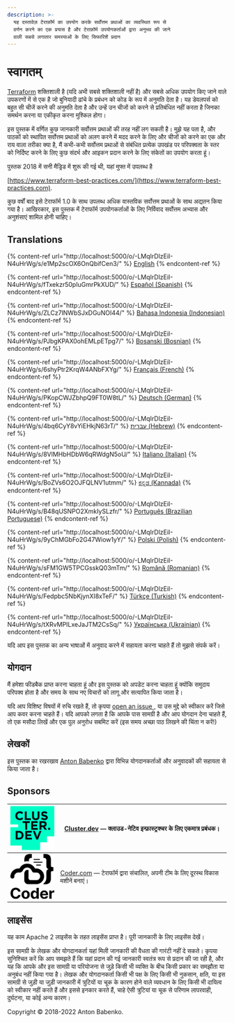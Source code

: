 ```yaml
---
description: >-
  यह दस्तावेज़ टेराफ़ॉर्म का उपयोग करके सर्वोत्तम प्रथाओं का व्यवस्थित रूप से
  वर्णन करने का एक प्रयास है और टेराफ़ॉर्म उपयोगकर्ताओं द्वारा अनुभव की जाने
  वाली सबसे लगातार समस्याओं के लिए सिफारिशें प्रदान
---
```


# स्वागतम्

[Terraform](https://www.terraform.io) शक्तिशाली है (यदि अभी सबसे शक्तिशाली नहीं है) और सबसे अधिक उपयोग किए जाने वाले उपकरणों में से एक है जो बुनियादी ढांचे के प्रबंधन को कोड के रूप में अनुमति देता है। यह डेवलपर्स को बहुत सी चीजें करने की अनुमति देता है और उन्हें उन चीजों को करने से प्रतिबंधित नहीं करता है जिनका समर्थन करना या एकीकृत करना मुश्किल होगा।

इस पुस्तक में वर्णित कुछ जानकारी सर्वोत्तम प्रथाओं की तरह नहीं लग सकती है। मुझे यह पता है, और पाठकों को स्थापित सर्वोत्तम प्रथाओं को अलग करने में मदद करने के लिए और चीजों को करने का एक और राय वाला तरीका क्या है, मैं कभी-कभी सर्वोत्तम प्रथाओं से संबंधित प्रत्येक उपखंड पर परिपक्वता के स्तर को निर्दिष्ट करने के लिए कुछ संदर्भ और आइकन प्रदान करने के लिए संकेतों का उपयोग करता हूं।

पुस्तक 2018 में सनी मैड्रिड में शुरू की गई थी, यहां मुफ्त में उपलब्ध है

[https://www.terraform-best-practices.com/](https://www.terraform-best-practices.com).

कुछ वर्षों बाद इसे टेराफॉर्म 1.0 के साथ उपलब्ध अधिक वास्तविक सर्वोत्तम प्रथाओं के साथ अद्यतन किया गया है। आखिरकार, इस पुस्तक में टेराफॉर्म उपयोगकर्ताओं के लिए निर्विवाद सर्वोत्तम अभ्यास और अनुशंसाएं शामिल होनी चाहिए।

## Translations

{% content-ref url="http://localhost:5000/o/-LMqIrDlzEiI-N4uHrWg/s/e1Mp2scOX6OnQbifCen3/" %}
[English](http://localhost:5000/o/-LMqIrDlzEiI-N4uHrWg/s/e1Mp2scOX6OnQbifCen3/)
{% endcontent-ref %}

{% content-ref url="http://localhost:5000/o/-LMqIrDlzEiI-N4uHrWg/s/fTxekzr50pIuGmrPkXUD/" %}
[Español (Spanish)](http://localhost:5000/o/-LMqIrDlzEiI-N4uHrWg/s/fTxekzr50pIuGmrPkXUD/)
{% endcontent-ref %}

{% content-ref url="http://localhost:5000/o/-LMqIrDlzEiI-N4uHrWg/s/ZLCz7lNWbSJxDGuNOI44/" %}
[Bahasa Indonesia (Indonesian)](http://localhost:5000/o/-LMqIrDlzEiI-N4uHrWg/s/ZLCz7lNWbSJxDGuNOI44/)
{% endcontent-ref %}

{% content-ref url="http://localhost:5000/o/-LMqIrDlzEiI-N4uHrWg/s/PJbgKPAX0ohEMLpETpg7/" %}
[Bosanski (Bosnian)](http://localhost:5000/o/-LMqIrDlzEiI-N4uHrWg/s/PJbgKPAX0ohEMLpETpg7/)
{% endcontent-ref %}

{% content-ref url="http://localhost:5000/o/-LMqIrDlzEiI-N4uHrWg/s/6shyPtr2KrqW4ANbFXYg/" %}
[Français (French)](http://localhost:5000/o/-LMqIrDlzEiI-N4uHrWg/s/6shyPtr2KrqW4ANbFXYg/)
{% endcontent-ref %}

{% content-ref url="http://localhost:5000/o/-LMqIrDlzEiI-N4uHrWg/s/PKopCWJZbhpQ9FT0W8tL/" %}
[Deutsch (German)](http://localhost:5000/o/-LMqIrDlzEiI-N4uHrWg/s/PKopCWJZbhpQ9FT0W8tL/)
{% endcontent-ref %}

{% content-ref url="http://localhost:5000/o/-LMqIrDlzEiI-N4uHrWg/s/4bq6CyY8vYiEHkjN63rT/" %}
[עברית (Hebrew)](http://localhost:5000/o/-LMqIrDlzEiI-N4uHrWg/s/4bq6CyY8vYiEHkjN63rT/)
{% endcontent-ref %}

{% content-ref url="http://localhost:5000/o/-LMqIrDlzEiI-N4uHrWg/s/8VlMHbHDbW6qRWdgN5oU/" %}
[Italiano (Italian)](http://localhost:5000/o/-LMqIrDlzEiI-N4uHrWg/s/8VlMHbHDbW6qRWdgN5oU/)
{% endcontent-ref %}

{% content-ref url="http://localhost:5000/o/-LMqIrDlzEiI-N4uHrWg/s/BoZVs6O2OJFQLNV1utmm/" %}
[ಕನ್ನಡ (Kannada)](http://localhost:5000/o/-LMqIrDlzEiI-N4uHrWg/s/BoZVs6O2OJFQLNV1utmm/)
{% endcontent-ref %}

{% content-ref url="http://localhost:5000/o/-LMqIrDlzEiI-N4uHrWg/s/B48qUSNPO2XmkIySLzfr/" %}
[Português (Brazilian Portuguese)](http://localhost:5000/o/-LMqIrDlzEiI-N4uHrWg/s/B48qUSNPO2XmkIySLzfr/)
{% endcontent-ref %}

{% content-ref url="http://localhost:5000/o/-LMqIrDlzEiI-N4uHrWg/s/9yChMGbFo2G47Wiow1yY/" %}
[Polski (Polish)](http://localhost:5000/o/-LMqIrDlzEiI-N4uHrWg/s/9yChMGbFo2G47Wiow1yY/)
{% endcontent-ref %}

{% content-ref url="http://localhost:5000/o/-LMqIrDlzEiI-N4uHrWg/s/sFM1GW5TPCGsskQ03mTm/" %}
[Română (Romanian)](http://localhost:5000/o/-LMqIrDlzEiI-N4uHrWg/s/sFM1GW5TPCGsskQ03mTm/)
{% endcontent-ref %}

{% content-ref url="http://localhost:5000/o/-LMqIrDlzEiI-N4uHrWg/s/Fedpbc5NbKjynXI8xTeF/" %}
[Türkçe (Turkish)](http://localhost:5000/o/-LMqIrDlzEiI-N4uHrWg/s/Fedpbc5NbKjynXI8xTeF/)
{% endcontent-ref %}

{% content-ref url="http://localhost:5000/o/-LMqIrDlzEiI-N4uHrWg/s/tXRvMPILxeJaJTM2CsSq/" %}
[Українська (Ukrainian)](http://localhost:5000/o/-LMqIrDlzEiI-N4uHrWg/s/tXRvMPILxeJaJTM2CsSq/)
{% endcontent-ref %}

यदि आप इस पुस्तक का अन्य भाषाओं में अनुवाद करने में सहायता करना चाहते हैं तो मुझसे संपर्क करें।

## योगदान

मैं हमेशा फीडबैक प्राप्त करना चाहता हूं और इस पुस्तक को अपडेट करना चाहता हूं क्योंकि समुदाय परिपक्व होता है और समय के साथ नए विचारों को लागू और सत्यापित किया जाता है।

यदि आप विशिष्ट विषयों में रुचि रखते हैं, तो कृपया [open an issue ](https://github.com/antonbabenko/terraform-best-practices/issues), या उस मुद्दे को स्वीकार करें जिसे आप कवर करना चाहते हैं। यदि आपको लगता है कि आपके पास सामग्री है और आप योगदान देना चाहते हैं, तो एक मसौदा लिखें और एक पुल अनुरोध सबमिट करें (इस समय अच्छा पाठ लिखने की चिंता न करें!)



## लेखकों

इस पुस्तक का रखरखाव [Anton Babenko](https://github.com/antonbabenko) द्वारा विभिन्न योगदानकर्ताओं और अनुवादकों की सहायता से किया जाता है।

## Sponsors

| [![](.gitbook/assets/cluster-dev-logo-site.png)](https://cluster.dev) | [Cluster.dev](http://cluster.dev) — क्लाउड-नेटिव इन्फ्रास्ट्रक्चर के लिए एकमात्र प्रबंधक।             |
| --------------------------------------------------------------------- | ----------------------------------------------------------------------------------------------------- |
| [![](.gitbook/assets/coder-logo-for-sponsor.png)](http://coder.com/)  | [Coder.com](http://coder.com/) — टेराफॉर्म द्वारा संचालित, अपनी टीम के लिए दूरस्थ विकास मशीनें बनाएं। |

## लाइसेंस

यह काम Apache 2 लाइसेंस के तहत लाइसेंस प्राप्त है। पूरी जानकारी के लिए लाइसेंस देखें।&#x20;

इस सामग्री के लेखक और योगदानकर्ता यहां मिली जानकारी की वैधता की गारंटी नहीं दे सकते। कृपया सुनिश्चित करें कि आप समझते हैं कि यहां प्रदान की गई जानकारी स्वतंत्र रूप से प्रदान की जा रही है, और यह कि आपके और इस सामग्री या परियोजना से जुड़े किसी भी व्यक्ति के बीच किसी प्रकार का समझौता या अनुबंध नहीं किया गया है। लेखक और योगदानकर्ता किसी भी पक्ष के लिए किसी भी नुकसान, क्षति, या इस सामग्री से जुड़ी या जुड़ी जानकारी में त्रुटियों या चूक के कारण होने वाले व्यवधान के लिए किसी भी दायित्व को स्वीकार नहीं करते हैं और इससे इनकार करते हैं, चाहे ऐसी त्रुटियां या चूक से परिणाम लापरवाही, दुर्घटना, या कोई अन्य कारण।



Copyright © 2018-2022 Anton Babenko.
